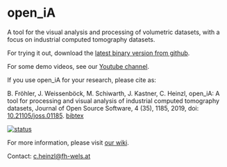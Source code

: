 # open\_iA

A tool for the visual analysis and processing of volumetric datasets, with a focus on industrial computed tomography datasets.

For trying it out, download the [latest binary version from github](https://github.com/3dct/open_iA/releases/latest).

For some demo videos, see our [Youtube channel](https://www.youtube.com/channel/UCbQ8NEUygLvBzLUwdDZvclw).

If you use open\_iA for your research, please cite as:

B. Fröhler, J. Weissenböck, M. Schiwarth, J. Kastner, C. Heinzl, open\_iA: A tool for processing and visual analysis of industrial computed tomography datasets, Journal of Open Source Software, 4 (35), 1185, 2019, doi: [10.21105/joss.01185](https://doi.org/10.21105/joss.01185). [bibtex](https://raw.githubusercontent.com/3dct/open_iA/main/JOSS-paper/openia_joss.bib)

[![status](http://joss.theoj.org/papers/efb86983da60c89c5e7ef74479be45c6/status.svg)](http://joss.theoj.org/papers/efb86983da60c89c5e7ef74479be45c6)

For more information, please visit [our wiki](https://github.com/3dct/open_ia/wiki).

Contact: c.heinzl@fh-wels.at 
